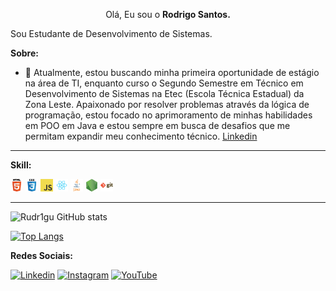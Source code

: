 <p align="center">Olá, Eu sou o <b>Rodrigo Santos.</b></p>


Sou Estudante de Desenvolvimento de Sistemas.

**Sobre:**

- 💼 Atualmente, estou buscando minha primeira oportunidade de estágio na área de TI, enquanto curso o Segundo Semestre em Técnico em Desenvolvimento de Sistemas na Etec (Escola Técnica Estadual) da Zona Leste. Apaixonado por resolver problemas através da lógica de programação, estou focado no aprimoramento de minhas habilidades em POO em Java e estou sempre em busca de desafios que me permitam expandir meu conhecimento técnico. [Linkedin](http://linkedin.com/in/rudr1gu)

<hr>


**Skill:**

<code><img height="20" alt="html" src="https://raw.githubusercontent.com/github/explore/80688e429a7d4ef2fca1e82350fe8e3517d3494d/topics/html/html.png"></code>
<code><img height="20" alt="nodejs" src="https://raw.githubusercontent.com/github/explore/80688e429a7d4ef2fca1e82350fe8e3517d3494d/topics/css/css.png"></code>
<code><img height="20" alt="javascript" src="https://raw.githubusercontent.com/github/explore/80688e429a7d4ef2fca1e82350fe8e3517d3494d/topics/javascript/javascript.png"></code>
<code><img height="20" alt="react" src="https://raw.githubusercontent.com/github/explore/80688e429a7d4ef2fca1e82350fe8e3517d3494d/topics/react/react.png"></code>
<code><img height="20" alt="graphql" src="https://raw.githubusercontent.com/github/explore/5c058a388828bb5fde0bcafd4bc867b5bb3f26f3/topics/java/java.png"></code>
<code><img height="20" alt="nodejs" src="https://raw.githubusercontent.com/github/explore/80688e429a7d4ef2fca1e82350fe8e3517d3494d/topics/nodejs/nodejs.png"></code>
<code><img height="20" alt="nodejs" src="https://raw.githubusercontent.com/github/explore/80688e429a7d4ef2fca1e82350fe8e3517d3494d/topics/git/git.png"></code>

<hr>

![Rudr1gu GitHub stats](https://github-readme-stats.vercel.app/api?username=Rudr1gu&show_icons=true&theme=radical)

[![Top Langs](https://github-readme-stats.vercel.app/api/top-langs/?username=Rudr1gu)](https://github.com/Rudr1gu)

**Redes Sociais:**

[![Linkedin](https://img.shields.io/badge/LinkedIn-0077B5?style=for-the-badge&logo=linkedin&logoColor=white)](https://linkedin.com/in/rudr1gu) [![Instagram](https://img.shields.io/badge/Instagram-E4405F?style=for-the-badge&logo=instagram&logoColor=white)](https://instagram.com/rudr1gu)
[![YouTube](https://img.shields.io/badge/YouTube-FF0000?style=for-the-badge&logo=youtube&logoColor=white)](https://www.youtube.com/@rudr1gu)



